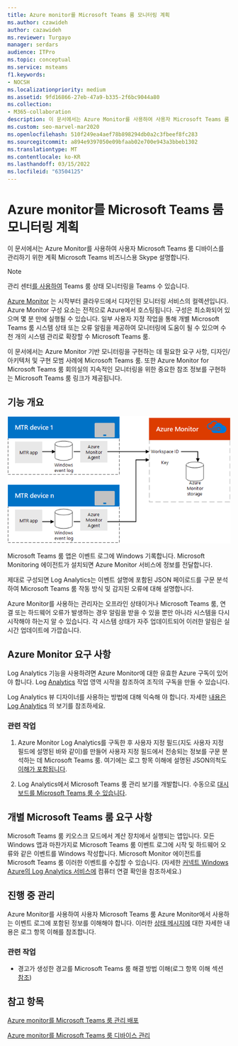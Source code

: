 ```yaml
---
title: Azure monitor를 Microsoft Teams 룸 모니터링 계획
ms.author: czawideh
author: cazawideh
ms.reviewer: Turgayo
manager: serdars
audience: ITPro
ms.topic: conceptual
ms.service: msteams
f1.keywords:
- NOCSH
ms.localizationpriority: medium
ms.assetid: 9fd16866-27eb-47a9-b335-2f6bc9044a80
ms.collection:
- M365-collaboration
description: 이 문서에서는 Azure Monitor를 사용하여 사용자 Microsoft Teams 룸 구현의 Microsoft Teams 룸 모니터링하기 위한 비즈니스용 Skype Teams 설명합니다.
ms.custom: seo-marvel-mar2020
ms.openlocfilehash: 510f249ea4aef78b898294db0a2c3fbeef8fc283
ms.sourcegitcommit: a894e9397050e09bfaab02e700e943a3bbeb1302
ms.translationtype: MT
ms.contentlocale: ko-KR
ms.lasthandoff: 03/15/2022
ms.locfileid: "63504125"
---
```

# <a name="plan-microsoft-teams-rooms-monitoring-with-azure-monitor"></a>Azure monitor를 Microsoft Teams 룸 모니터링 계획
 
 이 문서에서는 Azure Monitor를 사용하여 사용자 Microsoft Teams 룸 디바이스를 관리하기 위한 계획 Microsoft Teams 비즈니스용 Skype 설명합니다.

> [!NOTE]
> 관리 센터[를 사용하여](../alerts/device-health-status.md) Teams 룸 상태 모니터링을 Teams 수 있습니다.

[Azure Monitor](/azure/azure-monitor/overview) 는 시작부터 클라우드에서 디자인된 모니터링 서비스의 컬렉션입니다. Azure Monitor 구성 요소는 전적으로 Azure에서 호스팅됩니다. 구성은 최소화되어 있으며 몇 분 만에 실행될 수 있습니다. 일부 사용자 지정 작업을 통해 개별 Microsoft Teams 룸 시스템 상태 또는 오류 알림을 제공하여 모니터링에 도움이 될 수 있으며 수천 개의 시스템 관리로 확장할 수 Microsoft Teams 룸.
  
이 문서에서는 Azure Monitor 기반 모니터링을 구현하는 데 필요한 요구 사항, 디자인/아키텍처 및 구현 모범 사례에 Microsoft Teams 룸. 또한 Azure Monitor for Microsoft Teams 룸 회의실의 지속적인 모니터링을 위한 중요한 참조 정보를 구현하는 Microsoft Teams 룸 링크가 제공됩니다.
  
## <a name="functional-overview"></a>기능 개요

![Azure monitor를 Microsoft Teams 룸 관리 다이어그램을 참조하세요.](../media/3f2ae1b8-61ea-4cd6-afb4-4bd75ccc746a.png)
  
Microsoft Teams 룸 앱은 이벤트 로그에 Windows 기록합니다. Microsoft Monitoring 에이전트가 설치되면 Azure Monitor 서비스에 정보를 전달합니다.
  
제대로 구성되면 Log Analytics는 이벤트 설명에 포함된 JSON 페이로드를 구문 분석하여 Microsoft Teams 룸 작동 방식 및 감지된 오류에 대해 설명합니다.
  
Azure Monitor를 사용하는 관리자는 오프라인 상태이거나 Microsoft Teams 룸, 연결 또는 하드웨어 오류가 발생하는 경우 알림을 받을 수 있을 뿐만 아니라 시스템을 다시 시작해야 하는지 알 수 있습니다. 각 시스템 상태가 자주 업데이트되어 이러한 알림은 실시간 업데이트에 가깝습니다.
  
## <a name="azure-monitor-requirements"></a>Azure Monitor 요구 사항

Log Analytics 기능을 사용하려면 Azure Monitor에 대한 유효한 Azure 구독이 있어야 합니다. Log [Analytics](/azure/azure-monitor/learn/quick-create-workspace) 작업 영역 시작을 참조하여 조직의 구독을 만들 수 있습니다.
  
Log Analytics 뷰 디자이너를 사용하는 방법에 대해 익숙해 야 합니다. 자세한 [내용은 Log Analytics](/azure/azure-monitor/platform/view-designer) 의 보기를 참조하세요.
  
### <a name="related-tasks"></a>관련 작업

1. Azure Monitor Log Analytics를 구독한 후 사용자 지정 필드(지도 사용자 지정 필드[](azure-monitor-deploy.md#Custom_fields)에 설명된 바와 같이)를 만들어 사용자 지정 필드에서 전송되는 정보를 구문 분석하는 데 Microsoft Teams 룸. 여기에는 로그 항목 이해에 설명된 JSON의척도 [이해가 포함됩니다](azure-monitor-manage.md#understand-the-log-entries).
    
2. Log Analytics에서 Microsoft Teams 룸 관리 보기를 개발합니다. 수동으로 [대시보드를 Microsoft Teams 룸 수 있습니다](azure-monitor-deploy.md#create-a-microsoft-teams-rooms-dashboard-manually).
    
## <a name="individual-microsoft-teams-rooms-requirements"></a>개별 Microsoft Teams 룸 요구 사항

Microsoft Teams 룸 키오스크 모드에서 계산 장치에서 실행되는 앱입니다. 모든 Windows 앱과 마찬가지로 Microsoft Teams 룸 이벤트 로그에 시작 및 하드웨어 오류와 같은 이벤트를 Windows 작성합니다. Microsoft Monitor 에이전트를 Microsoft Teams 룸 이러한 이벤트를 수집할 수 있습니다. (자세한 [커넥트 Windows Azure의 Log Analytics 서비스에](/azure/azure-monitor/platform/agent-windows) 컴퓨터 연결 확인을 참조하세요.)
  
## <a name="ongoing-management"></a>진행 중 관리

Azure Monitor를 사용하여 사용자 Microsoft Teams 룸 Azure Monitor에서 사용하는 이벤트 로그에 포함된 정보를 이해해야 합니다. 이러한 [상태 메시지에](azure-monitor-manage.md#understand-the-log-entries) 대한 자세한 내용은 로그 항목 이해를 참조합니다.
  
### <a name="related-tasks"></a>관련 작업

- 경고가 생성한 경고를 Microsoft Teams 룸 해결 방법 이해(로그 항목 이해 섹션 [참조](azure-monitor-manage.md#understand-the-log-entries))
    
## <a name="see-also"></a>참고 항목

[Azure monitor를 Microsoft Teams 룸 관리 배포](azure-monitor-deploy.md)
  
[Azure monitor를 Microsoft Teams 룸 디바이스 관리](azure-monitor-manage.md)
